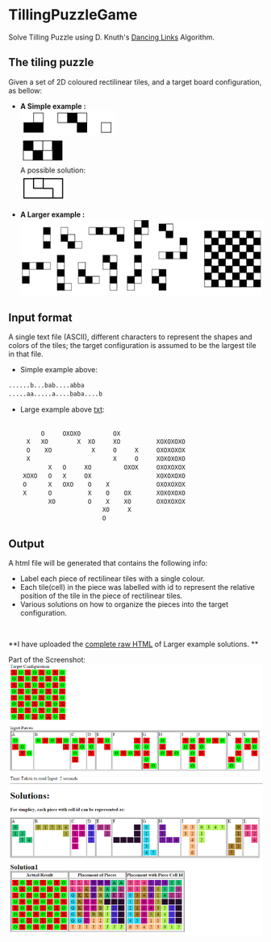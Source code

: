 TillingPuzzleGame
=================

Solve Tilling Puzzle using D. Knuth's [Dancing Links](http://en.wikipedia.org/wiki/Dancing_Links) Algorithm.

## The tiling puzzle
Given a set of 2D coloured rectilinear tiles, and a target board configuration, as bellow:
* **A Simple example :** <br>
![alt text](https://raw.githubusercontent.com/candybon/TillingPuzzleGame/master/readme/simple_pieces.png "Input pieces")  
![alt text](https://raw.githubusercontent.com/candybon/TillingPuzzleGame/master/readme/simple_target.png "Target Configuration")<br>
A possible solution:<br>
![alt text](https://raw.githubusercontent.com/candybon/TillingPuzzleGame/master/readme/simple_solution.png "A possible solution")<br>

* **A Larger example :** <br>
![alt text](https://raw.githubusercontent.com/candybon/TillingPuzzleGame/master/readme/complex_input.png "Input pieces")<br>

## Input format
A single text file (ASCII), different characters to represent the shapes and colors of the tiles; the target configuration is assumed to be the largest tile in that file. <br>

* Simple example above:
```txt
......b...bab....abba 
.....aa.....a....baba....b 
```

* Large example above [txt](https://raw.githubusercontent.com/candybon/TillingPuzzleGame/master/readme/larger.txt):
```txt

         O     OXOXO         OX          
     X   XO        X  XO     XO          XOXOXOXO
     O    XO           X     O     X     OXOXOXOX
     X                       X     O     XOXOXOXO
           X   O     XO         OXOX     OXOXOXOX
    XOXO   O   X     OX                  XOXOXOXO
    O      X   OXO    O    X             OXOXOXOX
    X      O          X    O    OX       XOXOXOXO
           XO         O    X    XO       OXOXOXOX
                          XO     X       
                          O  
```

## Output
A html file will be generated that contains the following info:<br>
* Label each piece of rectilinear tiles with a single colour.
* Each tile(cell) in the piece was labelled with id to represent the relative position of the tile in the piece of rectilinear tiles.
* Various solutions on how to organize the pieces into the target configuration.
<br>

**I have uploaded the [complete raw HTML](https://raw.githubusercontent.com/candybon/TillingPuzzleGame/master/readme/result.html) of Larger example solutions. ** <br>

Part of the Screenshot:<br>
![alt text](https://raw.githubusercontent.com/candybon/TillingPuzzleGame/master/readme/result_part.png "loading")<br>


